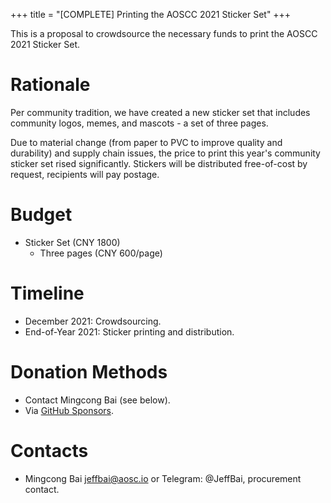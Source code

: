 +++
title = "[COMPLETE] Printing the AOSCC 2021 Sticker Set"
+++

This is a proposal to crowdsource the necessary funds to print the AOSCC 2021 Sticker Set.

# Rationale

Per community tradition, we have created a new sticker set that includes community logos, memes, and mascots - a set of three pages.

Due to material change (from paper to PVC to improve quality and durability) and supply chain issues, the price to print this year's community sticker set rised significantly. Stickers will be distributed free-of-cost by request, recipients will pay postage.

# Budget

+ Sticker Set (CNY 1800)
    - Three pages (CNY 600/page)

# Timeline

- December 2021: Crowdsourcing.
- End-of-Year 2021: Sticker printing and distribution.

# Donation Methods

- Contact Mingcong Bai (see below).
- Via [GitHub Sponsors](https://github.com/sponsors/AOSC-Dev).

# Contacts

- Mingcong Bai <jeffbai@aosc.io> or Telegram: @JeffBai, procurement contact.
